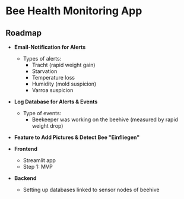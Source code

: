 # Bee Health Monitoring App

## Roadmap

- **Email-Notification for Alerts**
    - Types of alerts:
        - Tracht (rapid weight gain)
        - Starvation
        - Temperature loss
        - Humidity (mold suspicion)
        - Varroa suspicion

- **Log Database for Alerts & Events**
    - Type of events:
        - Beekeeper was working on the beehive (measured by rapid weight drop)

- **Feature to Add Pictures & Detect Bee "Einfliegen"**

- **Frontend**
    - Streamlit app
    - Step 1: MVP

- **Backend**
    - Setting up databases linked to sensor nodes of beehive
